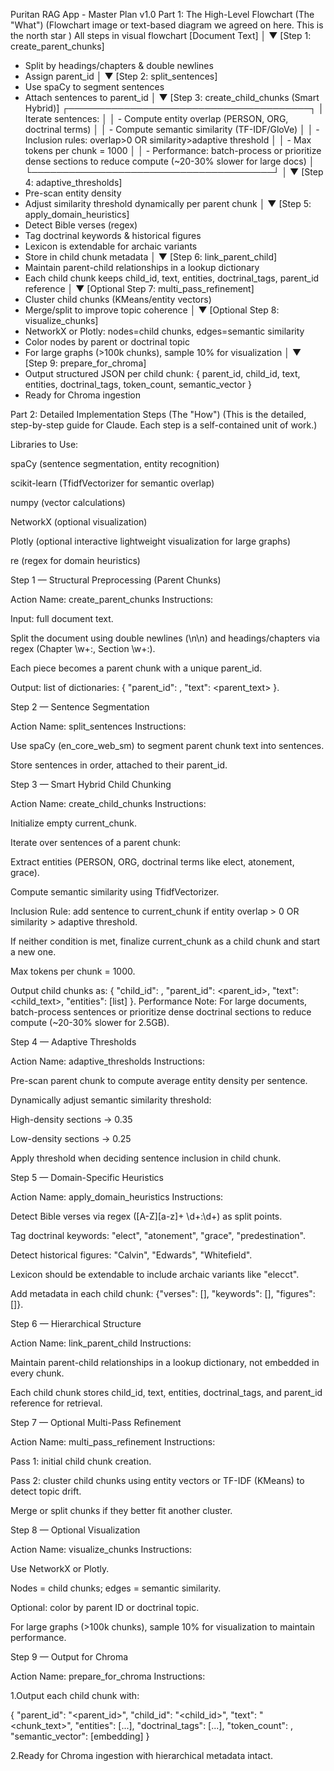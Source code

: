 Puritan RAG App - Master Plan v1.0
Part 1: The High-Level Flowchart (The "What")
(Flowchart image or text-based diagram we agreed on here. This is the north star )
All steps in visual flowchart
[Document Text] 
       │
       ▼
[Step 1: create_parent_chunks]
   - Split by headings/chapters & double newlines
   - Assign parent_id
       │
       ▼
[Step 2: split_sentences]
   - Use spaCy to segment sentences
   - Attach sentences to parent_id
       │
       ▼
[Step 3: create_child_chunks (Smart Hybrid)]
   ┌───────────────────────────────────────┐
   │ Iterate sentences:                     │
   │ - Compute entity overlap (PERSON, ORG, doctrinal terms) │
   │ - Compute semantic similarity (TF-IDF/GloVe)             │
   │ - Inclusion rules: overlap>0 OR similarity>adaptive threshold │
   │ - Max tokens per chunk = 1000                             │
   │ - Performance: batch-process or prioritize dense sections to reduce compute (~20-30% slower for large docs) │
   └───────────────────────────────────────┘
       │
       ▼
[Step 4: adaptive_thresholds]
   - Pre-scan entity density
   - Adjust similarity threshold dynamically per parent chunk
       │
       ▼
[Step 5: apply_domain_heuristics]
   - Detect Bible verses (regex)
   - Tag doctrinal keywords & historical figures
   - Lexicon is extendable for archaic variants
   - Store in child chunk metadata
       │
       ▼
[Step 6: link_parent_child]
   - Maintain parent-child relationships in a lookup dictionary
   - Each child chunk keeps child_id, text, entities, doctrinal_tags, parent_id reference
       │
       ▼
[Optional Step 7: multi_pass_refinement]
   - Cluster child chunks (KMeans/entity vectors)
   - Merge/split to improve topic coherence
       │
       ▼
[Optional Step 8: visualize_chunks]
   - NetworkX or Plotly: nodes=child chunks, edges=semantic similarity
   - Color nodes by parent or doctrinal topic
   - For large graphs (>100k chunks), sample 10% for visualization
       │
       ▼
[Step 9: prepare_for_chroma]
   - Output structured JSON per child chunk:
     {
       parent_id, child_id, text,
       entities, doctrinal_tags,
       token_count, semantic_vector
     }
   - Ready for Chroma ingestion

Part 2: Detailed Implementation Steps (The "How")
(This is the detailed, step-by-step guide for Claude. Each step is a self-contained unit of work.)

Libraries to Use:

spaCy (sentence segmentation, entity recognition)

scikit-learn (TfidfVectorizer for semantic overlap)

numpy (vector calculations)

NetworkX (optional visualization)

Plotly (optional interactive lightweight visualization for large graphs)

re (regex for domain heuristics)

Step 1 — Structural Preprocessing (Parent Chunks)

Action Name: create_parent_chunks
Instructions:

Input: full document text.

Split the document using double newlines (\n\n) and headings/chapters via regex (Chapter \w+:, Section \w+:).

Each piece becomes a parent chunk with a unique parent_id.

Output: list of dictionaries: { "parent_id": <id>, "text": <parent_text> }.

Step 2 — Sentence Segmentation

Action Name: split_sentences
Instructions:

Use spaCy (en_core_web_sm) to segment parent chunk text into sentences.

Store sentences in order, attached to their parent_id.

Step 3 — Smart Hybrid Child Chunking

Action Name: create_child_chunks
Instructions:

Initialize empty current_chunk.

Iterate over sentences of a parent chunk:

Extract entities (PERSON, ORG, doctrinal terms like elect, atonement, grace).

Compute semantic similarity using TfidfVectorizer.

Inclusion Rule: add sentence to current_chunk if entity overlap > 0 OR similarity > adaptive threshold.

If neither condition is met, finalize current_chunk as a child chunk and start a new one.

Max tokens per chunk = 1000.

Output child chunks as: { "child_id": <id>, "parent_id": <parent_id>, "text": <child_text>, "entities": [list] }.
Performance Note: For large documents, batch-process sentences or prioritize dense doctrinal sections to reduce compute (~20-30% slower for 2.5GB).

Step 4 — Adaptive Thresholds

Action Name: adaptive_thresholds
Instructions:

Pre-scan parent chunk to compute average entity density per sentence.

Dynamically adjust semantic similarity threshold:

High-density sections → 0.35

Low-density sections → 0.25

Apply threshold when deciding sentence inclusion in child chunk.

Step 5 — Domain-Specific Heuristics

Action Name: apply_domain_heuristics
Instructions:

Detect Bible verses via regex ([A-Z][a-z]+ \d+:\d+) as split points.

Tag doctrinal keywords: "elect", "atonement", "grace", "predestination".

Detect historical figures: "Calvin", "Edwards", "Whitefield".

Lexicon should be extendable to include archaic variants like "elecct".

Add metadata in each child chunk: {"verses": [], "keywords": [], "figures": []}.

Step 6 — Hierarchical Structure

Action Name: link_parent_child
Instructions:

Maintain parent-child relationships in a lookup dictionary, not embedded in every chunk.

Each child chunk stores child_id, text, entities, doctrinal_tags, and parent_id reference for retrieval.

Step 7 — Optional Multi-Pass Refinement

Action Name: multi_pass_refinement
Instructions:

Pass 1: initial child chunk creation.

Pass 2: cluster child chunks using entity vectors or TF-IDF (KMeans) to detect topic drift.

Merge or split chunks if they better fit another cluster.

Step 8 — Optional Visualization

Action Name: visualize_chunks
Instructions:

Use NetworkX or Plotly.

Nodes = child chunks; edges = semantic similarity.

Optional: color by parent ID or doctrinal topic.

For large graphs (>100k chunks), sample 10% for visualization to maintain performance.

Step 9 — Output for Chroma

Action Name: prepare_for_chroma
Instructions:

1.Output each child chunk with:

{
  "parent_id": "<parent_id>",
  "child_id": "<child_id>",
  "text": "<chunk_text>",
  "entities": [...],
  "doctrinal_tags": [...],
  "token_count": <count>,
  "semantic_vector": [embedding]
}


2.Ready for Chroma ingestion with hierarchical metadata intact.


